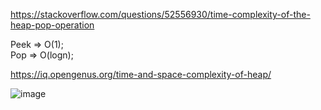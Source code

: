 https://stackoverflow.com/questions/52556930/time-complexity-of-the-heap-pop-operation

Peek => O(1);\
Pop => O(logn);

https://iq.opengenus.org/time-and-space-complexity-of-heap/

![image](https://github.com/VIK2395/DSA/assets/50545334/c7431f3b-0b61-474c-b9a3-63f04202d433)
